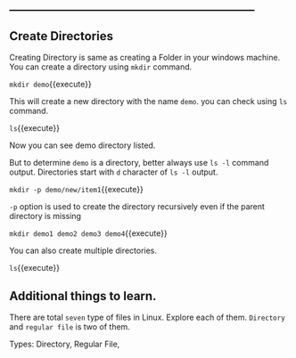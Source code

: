 ## ____________________________________________

## Create Directories

Creating Directory is same as creating a Folder in your windows machine. You can create a directory using `mkdir` command.

`mkdir demo`{{execute}} 

This will create a new directory with the name `demo`. you can check using `ls` command.

`ls`{{execute}} 

Now you can see demo directory listed.

But to determine `demo` is a directory, better always use `ls -l` command output. 
Directories start with `d` character of `ls -l` output.

`mkdir -p demo/new/item1`{{execute}} 

`-p` option is used to create the directory recursively even if the parent directory is missing

`mkdir demo1 demo2 demo3 demo4`{{execute}} 

You can also create multiple directories.

`ls`{{execute}}


## Additional things to learn.

There are total `seven` type of files in Linux. Explore each of them. `Directory` and `regular file` is two of them.

Types: Directory, Regular File, 
